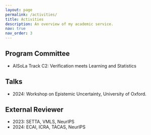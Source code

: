 ```yaml
---
layout: page
permalink: /activities/
title: Activities
description: An overview of my academic service.
nav: true
nav_order: 3
---
```


Program Committee
------
- AISoLa Track C2: Verification meets Learning and Statistics

Talks
------
- 2024: Workshop on Epistemic Uncertainty, University of Oxford.

External Reviewer
------
<!-- 2023 -->
- 2023: SETTA, VMLS, NeurIPS
- 2024: ECAI, ICRA, TACAS, NeurIPS
